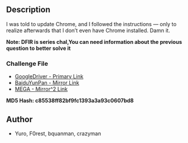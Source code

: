 ## Description

I was told to update Chrome, and I followed the instructions — only to realize afterwards that I don’t even have Chrome installed. Damn it.

**Note: DFIR is series chal,You can need information about the previous question to better solve it**

### Challenge File
- [GoogleDriver - Primary Link](https://drive.google.com/file/d/1lmYSRkQMyZaXRoFht1rvhpcva3p1_WKa/view?usp=drive_link)
- [BaiduYunPan - Mirror Link](https://pan.baidu.com/s/1Mvy17riDwe1yPBZA_Btd5Q?pwd=R325)
- [MEGA - Mirror^2 Link](https://mega.nz/file/jNMjQToT#LMKnPnELPxKDvoLClySxtkInk4PPsX6BVMA05KubDUI)

**MD5 Hash: c85538ff82bf9fc1393a3a93c0607bd8**

## Author 

- Yuro, F0rest, bquanman, crazyman